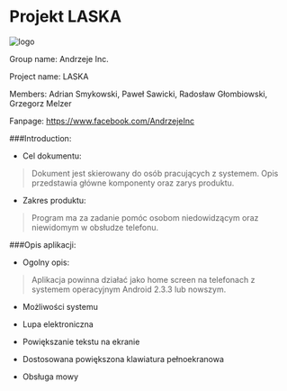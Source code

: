 Projekt LASKA
=============
![logo](https://scontent-a-ams.xx.fbcdn.net/hphotos-frc1/999339_151809135009058_1091853964_n.jpg)

Group name: Andrzeje Inc.

Project name: LASKA

Members: Adrian Smykowski, Paweł Sawicki, Radosław Głombiowski, Grzegorz Melzer

Fanpage: https://www.facebook.com/AndrzejeInc



###Introduction:

* Cel dokumentu:		

>Dokument jest skierowany do osób pracujących z systemem. Opis przedstawia główne komponenty oraz zarys produktu.

* Zakres produktu:

>Program ma za zadanie pomóc osobom niedowidzącym oraz niewidomym w obsłudze telefonu.


###Opis aplikacji:

* Ogolny opis:

>Aplikacja powinna działać jako home screen na telefonach z systemem operacyjnym Android 2.3.3 lub nowszym.

* Możliwości systemu

 * Lupa elektroniczna
 * Powiększanie tekstu na ekranie
 * Dostosowana powiększona klawiatura pełnoekranowa
 * Obsługa mowy
